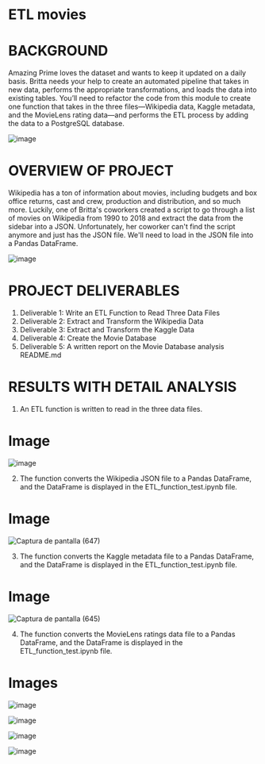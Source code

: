# ETL movies

# BACKGROUND

Amazing Prime loves the dataset and wants to keep it updated on a daily basis. Britta needs your help to create an automated pipeline that takes in new data, performs the appropriate transformations, and loads the data into existing tables. You’ll need to refactor the code from this module to create one function that takes in the three files—Wikipedia data, Kaggle metadata, and the MovieLens rating data—and performs the ETL process by adding the data to a PostgreSQL database.

![image](https://user-images.githubusercontent.com/86340630/129513778-2662a025-4af8-4ac5-8456-290642081518.png)

# OVERVIEW OF PROJECT

Wikipedia has a ton of information about movies, including budgets and box office returns, cast and crew, production and distribution, and so much more. Luckily, one of Britta's coworkers created a script to go through a list of movies on Wikipedia from 1990 to 2018 and extract the data from the sidebar into a JSON. Unfortunately, her coworker can't find the script anymore and just has the JSON file. We'll need to load in the JSON file into a Pandas DataFrame.

![image](https://user-images.githubusercontent.com/86340630/129514209-7a9a7d5b-0426-4cf6-b7a1-bdacfd71db67.png)

# PROJECT DELIVERABLES

1.	Deliverable 1: Write an ETL Function to Read Three Data Files
2.	Deliverable 2: Extract and Transform the Wikipedia Data
3.	Deliverable 3: Extract and Transform the Kaggle Data
4.	Deliverable 4: Create the Movie Database
5.	Deliverable 5: A written report on the Movie Database analysis README.md

# RESULTS WITH DETAIL ANALYSIS

1.	An ETL function is written to read in the three data files.
# Image
![image](https://user-images.githubusercontent.com/86340630/129537055-c4d57cc4-4e45-41fe-a3cb-6eb6098a93f6.png)

2.	The function converts the Wikipedia JSON file to a Pandas DataFrame, and the DataFrame is displayed in the ETL_function_test.ipynb file.
# Image
![Captura de pantalla (647)](https://user-images.githubusercontent.com/86340630/129522495-645308ee-62e8-4024-99aa-18d385aa5ebf.png)

3.	The function converts the Kaggle metadata file to a Pandas DataFrame, and the DataFrame is displayed in the ETL_function_test.ipynb file.
# Image
![Captura de pantalla (645)](https://user-images.githubusercontent.com/86340630/129520318-308e9c25-2af0-4bce-9895-bb5e55d83eb4.png)

4.	The function converts the MovieLens ratings data file to a Pandas DataFrame, and the DataFrame is displayed in the ETL_function_test.ipynb file.
# Images

![image](https://user-images.githubusercontent.com/86340630/129524657-6a461558-d5bd-4c9f-aa46-d645d79c1367.png)

![image](https://user-images.githubusercontent.com/86340630/129525096-1a55a708-9b90-405c-97bc-0761a55df8fb.png)

![image](https://user-images.githubusercontent.com/86340630/129525115-a87315eb-9ab5-4646-a8ee-c9c63030dfda.png)

![image](https://user-images.githubusercontent.com/86340630/129525129-1afa01e5-810c-469b-8bcb-87496e17822e.png)
































